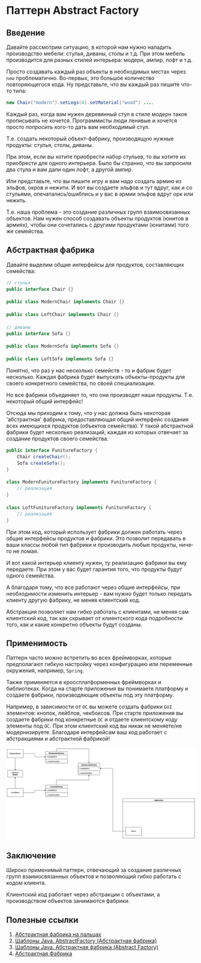 # Паттерн Abstract Factory

## Введение

Давайте рассмотрим ситуацию, в которой нам нужно наладить производство мебели: стулья, диваны, столы и т.д.
При этом мебель производится для разных стилей интерьера: модерн, ампир, лофт и т.д.

Просто создавать каждый раз объекты в необходимых местах через `new` проблематично. Во-первых, это большое количество повторяющегося кода.
Ну представьте, что вы каждый раз пишите что-то типа:

```java
new Chair("modern").setLegs(4).setMaterial("wood") ....
```

Каждый раз, когда вам нужен деревянный стул в стиле модерн такое прописывать не хочется.
Программисты люди ленивые и хочется просто *попросить* кого-то дать вам необходимый стул.

Т.е. создать некоторый объект-фабрику, производящую нужные продукты: стулья, столы, диваны.

При этом, если вы хотите приобрести набор стульев, то вы хотите их приобрести для одного интерьера.
Было бы странно, что вы запросили два стула и вам дали один лофт, а другой ампир.

Или представьте, что вы пишите игру и вам надо создать армию из эльфов, окров и нежити.
И вот вы создаете эльфов и тут вдруг, как и со стульями, опечатались/ошиблись и у вас в армии эльфов вдруг орк или нежить.

Т.е. наша проблема - это создание различных групп взаимосвязанных объектов.
Нам нужен спо­соб созда­вать объ­ек­ты про­дук­тов (юнитов в армиях), чтобы они соче­та­лись с дру­ги­ми про­дук­та­ми (юнитами) того же семей­ства.

## Абстрактная фабрика

Давайте выделим общие интерфейсы для продуктов, составляющих семейства:

```java
// стулья
public interface Chair {}

public class ModernChair implements Chair {}

public class LoftChair implements Chair {}

// диваны
public interface Sofa {}

public class ModernSofa implements Sofa {}

public class LoftSofa implements Sofa {}
```

Понятно, что раз у нас несколько семейств - то и фабрик будет несколько.
Каждая фабрика будет выпускать объекты-продукты для своего конкретного семейства, по своей специализации.

Но все фабрики объединяет то, что они производят наши продукты. Т.е. некоторый общий интерфейс!

Отсюда мы приходим к тому, что у нас должна быть некоторая 'абстрактная' фабрика, предоставляющая общий интерфейс создания всех имеющихся продуктов (объектов семейства). У такой абстрактной фабрики будет несколько реализаций, каждая из которых отвечает за создание продуктов своего семейства.

```java
public interface FunitureFactory {
    Chair createChair();
    Sofa createSofa();
}

class ModernFunitureFactory implements FunitureFactory {
    // реализация
}

class LoftFunitureFactory implements FunitureFactory {
    // реализация
}
```

При этом код, который использует фабрики дол­жен рабо­тать через общие интер­фей­сы продуктов и фабрики. Это поз­во­лит передавать в ваши клас­сы любой тип фаб­ри­ки и про­из­во­дить любые про­дук­ты, ниче­го не ломая.

И вот какой интерьер клиенту нужен, ту реализацию фабрики вы ему передаете. При этом у вас будет гарантия того, что продукты будут одного семейства.

А благодаря тому, что все работают через общие интерфейсы, при необходимости изменить интерьер - вам нужно будет только передать клиенту другую фабрику, не меняя клиентский код.

Абстракция позволяет нам гибко работать с клиентами, не меняя сам клиентский код, так как скры­ва­ет от кли­ент­ско­го кода подроб­но­сти того, как и какие кон­крет­но объ­ек­ты будут созда­ны.

## Применимость

Паттерн часто можно встретить во всех фреймворках, которые предполагают гибкую настройку через конфигурацию или переменные окружения, например, `Spring`.

Также применяется в кроссплатформенных фреймворках и библиотеках. Когда на старте приложения вы понимаете платформу и создаете фабрики, производяющие объекты под эту платформу.

Например, в зависимости от `ОС` вы можете создать фабрики `GUI` элементов: кнопок, лейблов, чекбоксов. При старте приложения вы создаете фабрики под конкретные `ОС` и отдаете клиентскому коду элементы под `ОС`. При этом клиентский код вы никак не меняете/не модернизируете.
Благодаря интерфейсам ваш код работает с абстракциями и абстрактной фабрикой!

![abstract factory](../../images/patterns/abstract_factory/abstract_factory_example.png)

## Заключение

Широко применимый паттерн, отвечающий за создание различных групп взаимосвязанных объектов и позволяющий гибко работать с кодом клиента.

Клиентский код работает через абстракции с объектами, а производством объектов занимаются фабрики.

## Полезные ссылки

1. [Абстрактная фабрика на пальцах](https://habr.com/ru/post/465835/)
2. [Шаблоны Java. AbstractFactory (Абcтрактная фабрика)](https://www.youtube.com/watch?v=cmyUI_ZezoU)
3. [Шаблоны Java. Абстрактная фабрика (Abstract Factory)](https://www.youtube.com/watch?v=FYX9l5OQtJE)
4. [Абстрактная Фабрика](https://www.youtube.com/watch?v=1mVONOCxfLg)
